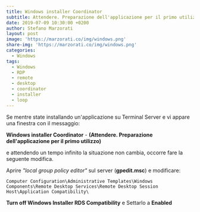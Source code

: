 ```yaml
---
title: Windows installer Coordinator
subtitle: Attendere. Preparazione dell'applicazione per il primo utilizzo
date: 2019-07-09 10:30:00 +0200
author: Stefano Marzorati
layout: post
image: 'https://marzorati.co/img/windows.png'
share-img: 'https://marzorati.co/img/windows.png'
categories:
  - Windows
tags:
  - Windows
  - RDP
  - remote
  - desktop
  - coordinator
  - installer
  - loop
---
```

Se mentre state installando un'applicazione su Terminal Server e vi appare una finestra con il messaggio:   

**Windows installer Coordinator** - **(Attendere. Preparazione dell'applicazione per il primo utilizzo)**   

e attendendo un tempo infinito la situazione non cambia, occorre fare la seguente modifica.   

Aprire *"local group policy editor"* sul server (**gpedit.msc**) e modificare:   

	Computer Configuration\Administrative Templates\Windows Components\Remote Desktop Services\Remote Desktop Session Host\Application Compatibility\

**Turn off Windows Installer RDS Compatibility** e Settarlo a **Enabled**   
